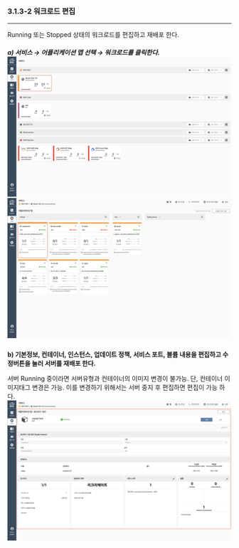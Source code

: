 ### 3.1.3-2 워크로드 편집

---

Running 또는 Stopped 상태의 워크로드를 편집하고 재배포 한다.

##### a\) 서비스 → 어플리케이션 맵 선택 → 워크로드를 클릭한다.![](/assets/KR/3.0.0/3.1.3-2_1.png)![](/assets/KR/3.0.0/3.1.3-2_2.png)

**b\) 기본정보, 컨테이너, 인스턴스, 업데이트 정책, 서비스 포트, 볼륨 내용을 편집하고 수정버튼을 눌러 서버를 재배포 한다.**

서버 Running 중이라면 서버유형과 컨테이너의 이미지 변경이 불가능. 단, 컨테이너 이미지태그 변경은 가능. 이를 변경하기 위해서는 서버 중지 후 편집하면 편집이 가능 하다.![](/assets/KR/3.0.0/3.1.3-2_3.png)

